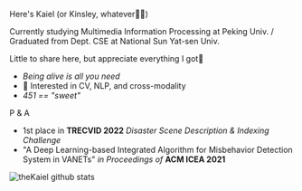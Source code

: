 <!---About me--->

Here's Kaiel (or Kinsley, whatever😶‍🌫️)

Currently studying Multimedia Information Processing at Peking Univ. / Graduated from Dept. CSE at National Sun Yat-sen Univ.

Little to share here, but appreciate everything I got🥲

- *Being alive is all you need*
- 🔭 Interested in CV, NLP, and cross-modality
- *451 == "sweet"*

P & A
- 1st place in **TRECVID 2022** *Disaster Scene Description & Indexing Challenge*
- "A Deep Learning-based Integrated Algorithm for Misbehavior Detection System in VANETs" *in Proceedings of* **ACM ICEA 2021**

<!---GitHub Stats--->

![theKaiel github stats](https://github-readme-stats.vercel.app/api?username=theKaiel&show_icons=true)
